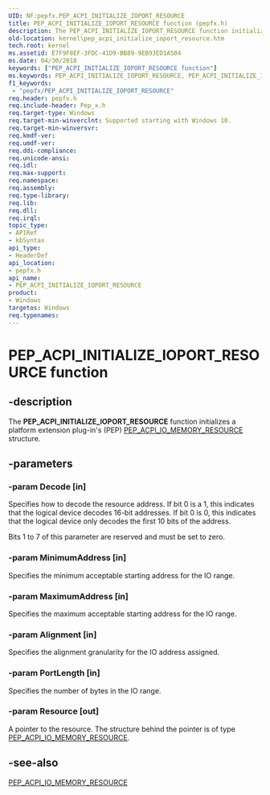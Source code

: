 ```yaml
---
UID: NF:pepfx.PEP_ACPI_INITIALIZE_IOPORT_RESOURCE
title: PEP_ACPI_INITIALIZE_IOPORT_RESOURCE function (pepfx.h)
description: The PEP_ACPI_INITIALIZE_IOPORT_RESOURCE function initializes a platform extension plug-in's (PEP) PEP_ACPI_IO_MEMORY_RESOURCE structure.
old-location: kernel\pep_acpi_initialize_ioport_resource.htm
tech.root: kernel
ms.assetid: E7F9F8EF-3FDC-41D9-BB89-9EB93ED1A504
ms.date: 04/30/2018
keywords: ["PEP_ACPI_INITIALIZE_IOPORT_RESOURCE function"]
ms.keywords: PEP_ACPI_INITIALIZE_IOPORT_RESOURCE, PEP_ACPI_INITIALIZE_IOPORT_RESOURCE function [Kernel-Mode Driver Architecture], kernel.pep_acpi_initialize_ioport_resource, pepfx/PEP_ACPI_INITIALIZE_IOPORT_RESOURCE
f1_keywords:
 - "pepfx/PEP_ACPI_INITIALIZE_IOPORT_RESOURCE"
req.header: pepfx.h
req.include-header: Pep_x.h
req.target-type: Windows
req.target-min-winverclnt: Supported starting with Windows 10.
req.target-min-winversvr: 
req.kmdf-ver: 
req.umdf-ver: 
req.ddi-compliance: 
req.unicode-ansi: 
req.idl: 
req.max-support: 
req.namespace: 
req.assembly: 
req.type-library: 
req.lib: 
req.dll: 
req.irql: 
topic_type:
- APIRef
- kbSyntax
api_type:
- HeaderDef
api_location:
- pepfx.h
api_name:
- PEP_ACPI_INITIALIZE_IOPORT_RESOURCE
product:
- Windows
targetos: Windows
req.typenames: 
---
```


# PEP_ACPI_INITIALIZE_IOPORT_RESOURCE function


## -description


The <b>PEP_ACPI_INITIALIZE_IOPORT_RESOURCE</b> function initializes a platform extension plug-in's (PEP) <a href="https://docs.microsoft.com/windows-hardware/drivers/ddi/pepfx/ns-pepfx-_pep_acpi_io_memory_resource">PEP_ACPI_IO_MEMORY_RESOURCE</a> structure.


## -parameters




### -param Decode [in]

Specifies how to decode the resource address. If bit 0 is a 1, this indicates that the logical device decodes 16-bit addresses. If bit 0 is 0, this indicates that the logical device only decodes the first 10 bits of the address.

Bits 1 to 7 of this parameter are reserved and must be set to zero.


### -param MinimumAddress [in]

Specifies the minimum acceptable starting address for the IO range.


### -param MaximumAddress [in]

Specifies the maximum acceptable starting address for the IO range.


### -param Alignment [in]

Specifies the alignment granularity for the IO address assigned.


### -param PortLength [in]

Specifies the number of bytes in the IO range.


### -param Resource [out]

A pointer to the resource. The structure behind the pointer is of type <a href="https://docs.microsoft.com/windows-hardware/drivers/ddi/pepfx/ns-pepfx-_pep_acpi_io_memory_resource">PEP_ACPI_IO_MEMORY_RESOURCE</a>.


## -see-also




<a href="https://docs.microsoft.com/windows-hardware/drivers/ddi/pepfx/ns-pepfx-_pep_acpi_io_memory_resource">PEP_ACPI_IO_MEMORY_RESOURCE</a>
 

 

